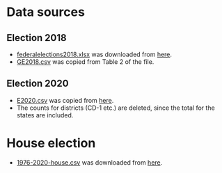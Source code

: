 # Data sources

## Election 2018

- [federalelections2018.xlsx](federalelections2018.xlsx) was downloaded from [here](https://www.fec.gov/resources/cms-content/documents/federalelections2018.xlsx).
- [GE2018.csv](GE2018.csv) was copied from Table 2 of the file.

## Election 2020

- [E2020.csv](E2020.csv) was copied from [here](https://www.presidency.ucsb.edu/statistics/elections/2020).
- The counts for districts (CD-1 etc.) are deleted, since the total for the states are included.

# House election

- [1976-2020-house.csv](1976-2020-house.csv) was downloaded from [here](https://dataverse.harvard.edu/dataset.xhtml?persistentId=doi:10.7910/DVN/IG0UN2).

